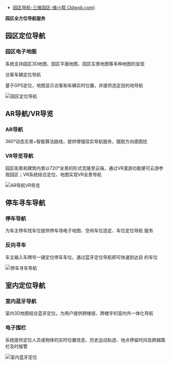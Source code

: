- [园区导航-三维园区-维小帮 (3dwxb.com)](https://www.3dwxb.com/Park.html)

**园区全方位导航服务**

## 园区定位导航

### 园区电子地图

系统支持园区3D地图、园区平面地图、园区实景地图等多种地图的呈现

访客车辆定位导航

基于GPS定位，地图显示访客和车辆实时位置，并提供选定目的地导航

![园区定位导航](https://www.3dwxb.com/img/park/%E5%9B%AD%E5%8C%BA%E5%AE%9A%E4%BD%8D%E5%AF%BC%E8%88%AA.jpg)

## AR导航/VR导览

### AR导航

360°动态实景+智能算法路线，提供增强现实导航服务，摆脱方向感困扰

### VR导览导航

园区街景和建筑内景以720°全景的形式克隆至云端，通过VR漫游功能便可云游参观园区；VR系统结合定位、地图实现VR全景导航

![AR导航VR导览](https://www.3dwxb.com/img/park/AR%E5%AF%BC%E8%88%AAVR%E5%AF%BC%E8%A7%88.jpg)

## 停车寻车导航

### 停车导航

为车主停车找车位提供停车场电子地图、空闲车位选定、车位定位导航 服务

### 反向寻车

车主输入车牌号一键定位停车车位，通过蓝牙定位导航即可快速到达目 的车位

![停车寻车导航](https://www.3dwxb.com/img/park/%E5%81%9C%E8%BD%A6%E5%AF%BB%E8%BD%A6%E5%AF%BC%E8%88%AA.jpg)

## 室内定位导航

### 室内蓝牙导航

室内3D地图结合蓝牙定位，为用户提供跨楼层、跨楼宇的室内外一体化导航

### 电子围栏

系统提供定位人员或物体的实时位置信息、历史运动轨迹、地点停留时间及跨越围栏及时报警

![室内蓝牙定位](https://www.3dwxb.com/img/park/%E5%AE%A4%E5%86%85%E8%93%9D%E7%89%99%E5%AE%9A%E4%BD%8D.jpg)